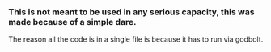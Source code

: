### This is not meant to be used in any serious capacity, this was made because of a simple dare.

The reason all the code is in a single file is because it has to run via godbolt.
